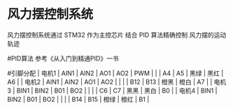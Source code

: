 # 风力摆控制系统
风力摆控制系统通过 STM32 作为主控芯片 结合 PID 算法精确控制
风力摆的运动轨迹

#PID算法
参考《从入门到精通PID》一书

#引脚分配
| 电机1 |  AIN1 |	AIN2  |  AO1   |  AO2   |  PWM  |
|  		|	A4	|   A5    |  黑绿  |  黑红  |   A6  |
| 电机2	|  AIN1	|   AIN2  |  AO1   |  AO2   | 	    |
|		|  B12	|   B13   |  橙黑  |  橙白  |   A7  |
| 电机3	|  BIN1	|   BIN2  |  B01   |  BO2   |		|
|		|  C6	|   C7    |  黑黑  |  黑白  |   B0  |
| 电机4	|  BIN1	|   BIN2  |  B01   |  BO2   |		|
|		|  B14	|   B15   |  橙绿  |  橙红  |   B1  |